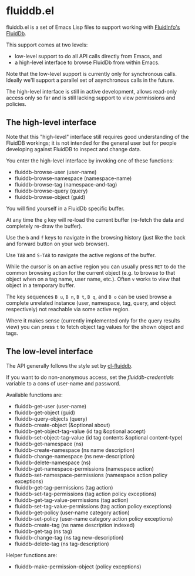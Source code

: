 
fluiddb.el
==========

fluiddb.el is a set of Emacs Lisp files to support working with [FluidInfo's](http://fluidinfo.com/) [FluidDb](http://fluidinfo.com/fluiddb).

This support comes at two levels:
 - low-level support to do all API calls directly from Emacs, and
 - a high-level interface to browse FluidDb from within Emacs.

Note that the low-level support is currently only for synchronous calls.  Ideally we'll support a parallel set of asynchronous calls in the future.

The high-level interface is still in active development, allows read-only access only so far and is still lacking support to view permissions and policies.


The high-level interface
------------------------

Note that this "high-level" interface still requires good
understanding of the FluidDB workings; it is not intended for the
general user but for people developing against FluidDB to inspect and
change data.

You enter the high-level interface by invoking one of these functions:

 - fluiddb-browse-user (user-name)
 - fluiddb-browse-namespace (namespace-name)
 - fluiddb-browse-tag (namespace-and-tag)
 - fluiddb-browse-query (query)
 - fluiddb-browse-object (guid)

You will find yourself in a FluidDb specific buffer.

At any time the `g` key will re-load the current buffer (re-fetch the
data and completely re-draw the buffer).

Use the `b` and `f` keys to navigate in the browsing history (just
like the back and forward button on your web browser).

Use `TAB` and `S-TAB` to navigate the active regions of the buffer.

While the cursor is on an active region you can usually press `RET` to
do the common browsing action for the current object (e.g. to browse
to that object when on a tag name, user name, etc.).  Often `v` works
to view that object in a temporary buffer.

The key sequences `B u`, `B n`, `B t`, `B q`, and `B o` can be used
browse a complete unrelated instance (user, namespace, tag, query, and
object respectively) not reachable via some active region.

Where it makes sense (currently implemented only for the query results
view) you can press `t` to fetch object tag values for the shown
object and tags.



The low-level interface
-----------------------

The API generally follows the style set by [cl-fluiddb](http://github.com/hdurer/cl-fluiddb).

If you want to do non-anonymous access, set the *fluiddb-credentials* variable to a cons of user-name and password.

Available functions are:

 - fluiddb-get-user (user-name)
 - fluiddb-get-object (guid)
 - fluiddb-query-objects (query)
 - fluiddb-create-object (&optional about)
 - fluiddb-get-object-tag-value (id tag &optional accept)
 - fluiddb-set-object-tag-value (id tag contents &optional content-type)
 - fluiddb-get-namespace (ns)
 - fluiddb-create-namespace (ns name description)
 - fluiddb-change-namespace (ns new-description)
 - fluiddb-delete-namespace (ns)
 - fluiddb-get-namespace-permissions (namespace action)
 - fluiddb-set-namespace-permissions (namespace action policy exceptions)
 - fluiddb-get-tag-permissions (tag action)
 - fluiddb-set-tag-permissions (tag action policy exceptions)
 - fluiddb-get-tag-value-permissions (tag action)
 - fluiddb-set-tag-value-permissions (tag action policy exceptions)
 - fluiddb-get-policy (user-name category action)
 - fluiddb-set-policy (user-name category action policy exceptions)
 - fluiddb-create-tag (ns name description indexed)
 - fluiddb-get-tag (ns tag)
 - fluiddb-change-tag (ns tag new-description)
 - fluiddb-delete-tag (ns tag-description)

Helper functions are:

 - fluiddb-make-permission-object (policy exceptions)
